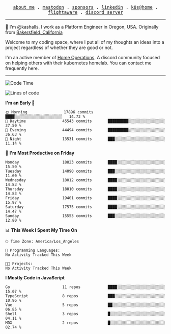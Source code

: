 <p align="center">
  <samp>
    <a href="https://jordanjones.org/">about me</a> .
    <a rel="me" href="https://mastodon.social/@kashall">mastodon</a> .
    <a href="https://github.com/sponsors/kashalls">sponsors</a> .
    <a href="https://linkedin.com/in/jordpjones">linkedin</a> .
    <a href="https://github.com/kashalls/home-cluster">k8s@home</a> .
    <a href="https://flightaware.com/adsb/stats/user/kashalls">flightaware</a> .
    <a href="https://discord.gg/V2WrCfqba9">discord server</a>
  </samp>
</p>

----------------------------------------------------------------

:wave: I'm @kashalls. I work as a Platform Engineer in Oregon, USA. Originally from [Bakersfield, California](https://maps.app.goo.gl/QQMtywTWghpXB6Tu6)

Welcome to my coding space, where I put all of my thoughts an ideas into a project regardless of whether they are good or not.

I'm an active member of [Home Operations](https://discord.gg/home-operations). A discord community focused on helping others with their kubernetes homelab. You can contact me frequently here.

----------------------------------------------------------------
<!--START_SECTION:waka-->
![Code Time](http://img.shields.io/badge/Code%20Time-2%2C484%20hrs%2039%20mins-blue)

![Lines of code](https://img.shields.io/badge/From%20Hello%20World%20I%27ve%20Written-14.6%20million%20lines%20of%20code-blue)

**I'm an Early 🐤** 

```text
🌞 Morning                17896 commits       ████░░░░░░░░░░░░░░░░░░░░░   14.73 % 
🌆 Daytime                45543 commits       █████████░░░░░░░░░░░░░░░░   37.50 % 
🌃 Evening                44494 commits       █████████░░░░░░░░░░░░░░░░   36.63 % 
🌙 Night                  13531 commits       ███░░░░░░░░░░░░░░░░░░░░░░   11.14 % 
```
📅 **I'm Most Productive on Friday** 

```text
Monday                   18823 commits       ████░░░░░░░░░░░░░░░░░░░░░   15.50 % 
Tuesday                  14090 commits       ███░░░░░░░░░░░░░░░░░░░░░░   11.60 % 
Wednesday                18012 commits       ████░░░░░░░░░░░░░░░░░░░░░   14.83 % 
Thursday                 18010 commits       ████░░░░░░░░░░░░░░░░░░░░░   14.83 % 
Friday                   19401 commits       ████░░░░░░░░░░░░░░░░░░░░░   15.97 % 
Saturday                 17575 commits       ████░░░░░░░░░░░░░░░░░░░░░   14.47 % 
Sunday                   15553 commits       ███░░░░░░░░░░░░░░░░░░░░░░   12.80 % 
```


📊 **This Week I Spent My Time On** 

```text
🕑︎ Time Zone: America/Los_Angeles

💬 Programming Languages: 
No Activity Tracked This Week

🐱‍💻 Projects: 
No Activity Tracked This Week
```

**I Mostly Code in JavaScript** 

```text
Go                       11 repos            ████░░░░░░░░░░░░░░░░░░░░░   15.07 % 
TypeScript               8 repos             ███░░░░░░░░░░░░░░░░░░░░░░   10.96 % 
Vue                      5 repos             ██░░░░░░░░░░░░░░░░░░░░░░░   06.85 % 
Shell                    3 repos             █░░░░░░░░░░░░░░░░░░░░░░░░   04.11 % 
MDX                      2 repos             █░░░░░░░░░░░░░░░░░░░░░░░░   02.74 % 
```




<!--END_SECTION:waka-->
